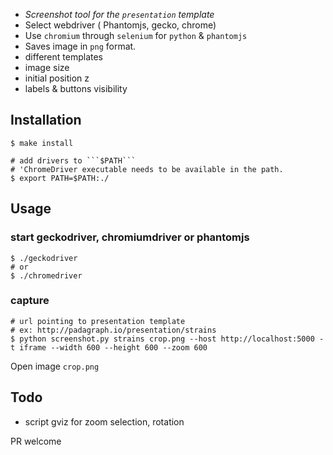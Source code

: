 

*  *Screenshot tool for the ```presentation``` template*
*  Select webdriver ( Phantomjs, gecko, chrome)
*  Use ```chromium``` through ```selenium``` for ```python``` & ```phantomjs```
*  Saves image in ```png``` format.
*  different templates 
*  image size 
*  initial position z
*  labels & buttons visibility 

## Installation

    $ make install
    
    # add drivers to ```$PATH```
    # 'ChromeDriver executable needs to be available in the path.
    $ export PATH=$PATH:./

## Usage  
        
### start geckodriver, chromiumdriver or phantomjs   
   
    $ ./geckodriver
    # or
    $ ./chromedriver

### capture

    # url pointing to presentation template
    # ex: http://padagraph.io/presentation/strains
    $ python screenshot.py strains crop.png --host http://localhost:5000 -t iframe --width 600 --height 600 --zoom 600  

Open image ```crop.png```


## Todo

* script gviz for zoom selection, rotation  

PR welcome 
